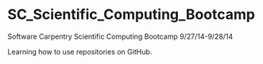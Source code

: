 SC_Scientific_Computing_Bootcamp
================================

Software Carpentry Scientific Computing Bootcamp 9/27/14-9/28/14

Learning how to use repositories on GitHub. 
